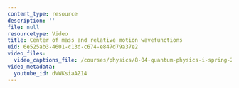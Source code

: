 ```yaml
---
content_type: resource
description: ''
file: null
resourcetype: Video
title: Center of mass and relative motion wavefunctions
uid: 6e525ab3-4601-c13d-c674-e847d79a37e2
video_files:
  video_captions_file: /courses/physics/8-04-quantum-physics-i-spring-2016/video-lectures/part-3/center-of-mass-and-relative-motion-wavefunctions/dVWKsiaAZ14.vtt
video_metadata:
  youtube_id: dVWKsiaAZ14
---
```

